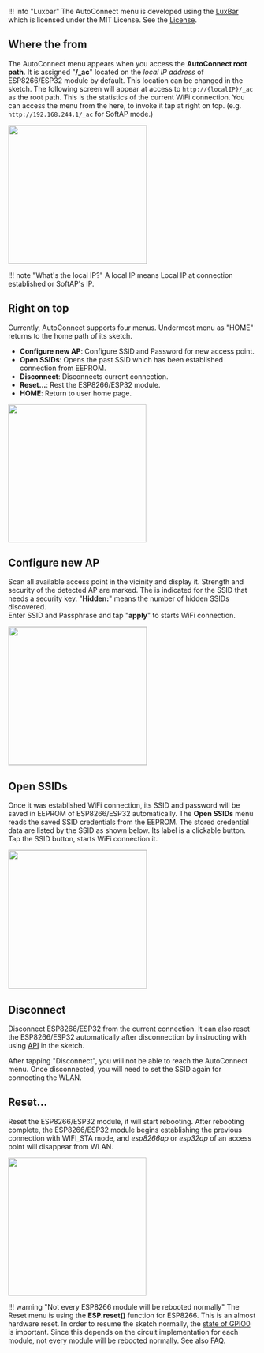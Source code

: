 !!! info "Luxbar"
    The AutoConnect menu is developed using the [LuxBar](https://github.com/balzss/luxbar) which is licensed under the MIT License. See the [License](license.md).

## <i class="fa fa-external-link"></i> Where the from

The AutoConnect menu appears when you access the **AutoConnect root path**. It is assigned "**/_ac**" located on the *local IP address* of ESP8266/ESP32 module by default. This location can be changed in the sketch. The following screen will appear at access to `http://{localIP}/_ac` as the root path. This is the statistics of the current WiFi connection. You can access the menu from the here, to invoke it tap <i class="fa fa-bars"></i> at right on top. (e.g. `http://192.168.244.1/_ac` for SoftAP mode.)

<img src="../images/ac.png" style="border-style:solid;border-width:1px;border-color:lightgrey;width:280px;" />

!!! note "What's the local IP?"
    A local IP means Local IP at connection established or SoftAP's IP.

## <i class="fa fa-bars"></i> Right on top

Currently, AutoConnect supports four menus. Undermost menu as "HOME" returns to the home path of its sketch.

- **Configure new AP**: Configure SSID and Password for new access point.
- **Open SSIDs**: Opens the past SSID which has been established connection from EEPROM.
- **Disconnect**: Disconnects current connection.
- **Reset...**: Rest the ESP8266/ESP32 module.
- **HOME**: Return to user home page.

<img src="../images/menu.png" style="width:280px;" />

## <i class="fa fa-bars"></i> Configure new AP

Scan all available access point in the vicinity and display it. Strength and security of the detected AP are marked. The <i class="fa fa-lock"></i> is indicated for the SSID that needs a security key. "**Hidden:**" means the number of hidden SSIDs discovered.  
Enter SSID and Passphrase and tap "**apply**" to starts WiFi connection. 

<img src="../images/newap.png" style="border-style:solid;border-width:1px;border-color:lightgrey;width:280px;" />

## <i class="fa fa-bars"></i> Open SSIDs

Once it was established WiFi connection, its SSID and password will be saved in EEPROM of ESP8266/ESP32 automatically. The **Open SSIDs** menu reads the saved SSID credentials from the EEPROM. The stored credential data are listed by the SSID as shown below. Its label is a clickable button. Tap the SSID button, starts WiFi connection it.

<img src="../images/open.png" style="border-style:solid;border-width:1px;border-color:lightgrey;width:280px;" />

## <i class="fa fa-bars"></i> Disconnect

Disconnect ESP8266/ESP32 from the current connection. It can also reset the ESP8266/ESP32 automatically after disconnection by instructing with using [API](api.md#autoreset) in the sketch.

After tapping "Disconnect", you will not be able to reach the AutoConnect menu. Once disconnected, you will need to set the SSID again for connecting the WLAN. 

## <i class="fa fa-bars"></i> Reset...

Reset the ESP8266/ESP32 module, it will start rebooting. After rebooting complete, the ESP8266/ESP32 module begins establishing the previous connection with WIFI_STA mode, and *esp8266ap* or *esp32ap* of an access point will disappear from WLAN.

<img src="../images/resetting.png" style="width:280px;" />

!!! warning "Not every ESP8266 module will be rebooted normally"
    The Reset menu is using the **ESP.reset()** function for ESP8266. This is an almost hardware reset. In order to resume the sketch normally, the [state of GPIO0](https://github.com/esp8266/esp8266-wiki/wiki/Boot-Process#esp-boot-modes) is important. Since this depends on the circuit implementation for each module, not every module will be rebooted normally. See also [FAQ](faq.md#hang-up-after-reset).